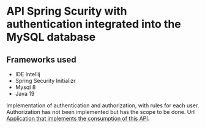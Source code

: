 # API Spring Scurity with authentication integrated into the MySQL database

## Frameworks used
* IDE Intellij
* Spring Security Initializr
* Mysql 8
* Java 19

Implementation of authentication and authorization, with rules for each user. Authorization has not been implemented but has the scope
to be done.
Url [Application that implements the consumption of this API](https://github.com/MaiconMessias/Angular-Authentication-Authorizaion-with-API).